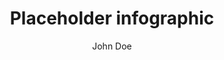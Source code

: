 ---
layout:      infographic
title:       "Placeholder infographic"
slug:        "placeholder"
published:   false
author:      "John Doe"
weight:      74
tags-scopes: [ world ]
tags-topics: [ emissions ]
---